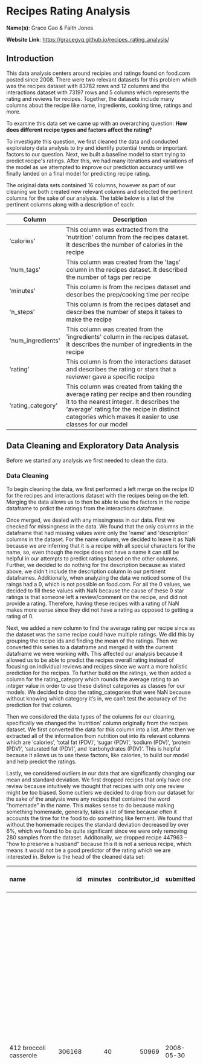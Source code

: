 # Recipes Rating Analysis

**Name(s)**: Grace Gao & Faith Jones

**Website Link**: https://gracegyq.github.io/recipes_rating_analysis/

## Introduction

This data analysis centers around recipies and ratings found on food.com posted since 2008. There were two relevant datasets for this problem which was the recipes dataset with 83782 rows and 12 columns and the interactions dataset with 73197 rows and 5 columns which represents the rating and reviews for recipes. Together, the datasets include many columns about the recipe like name, ingredients, cooking time, ratings and more. 

To examine this data set we came up with an overarching question: **How does different recipe types and factors affect the rating?**

To investigate this question, we first cleaned the data and conducted exploratory data analysis to try and identify potential trends or important factors to our question. Next, we built a baseline model to start trying to predict recipe's ratings. After this, we had many iterations and variations of the model as we attempted to improve our prediction accuracy until we finally landed on a final model for predicting recipe rating.

The original data sets contained 16 columns, however as part of our cleaning we both created new relevant columns and selected the pertinent columns for the sake of our analysis. The table below is a list of the pertinent columns along with a description of each:

<table>
  <thead>
    <tr>
      <th>Column</th>
      <th>Description</th>
    </tr>
  </thead>
  <tbody>
    <tr>
      <td>'calories'</td>
      <td>This column was extracted from the 'nutrition' column from the recipes dataset. It describes the number of calories in the recipe</td>
    </tr>
    <tr>
      <td>'num_tags'</td>
      <td>This column was created from the 'tags' column in the recipes dataset. It described the number of tags per recipe</td>
    </tr>
    <tr>
      <td>'minutes'</td>
      <td>This column is from the recipes dataset and describes the prep/cooking time per recipe</td>
    </tr>
    <tr>
      <td>'n_steps'</td>
      <td>This column is from the recipes dataset and describes the number of steps it takes to make the recipe</td>
    </tr>
    <tr>
      <td>'num_ingredients'</td>
      <td>This column was created from the 'ingredients' column in the recipes dataset. It describes the number of ingredients in the recipe</td>
    </tr>
    <tr>
      <td>'rating'</td>
      <td>This column is from the interactions dataset and describes the rating or stars that a reviewer gave a specific recipe</td>
    </tr>
    <tr>
      <td>'rating_category'</td>
      <td>This column was created from taking the average rating per recipe and then rounding it to the nearest integer. It describes the 'average' rating for the recipe in distinct categories which makes it easier to use classes for our model</td>
    </tr>
  </tbody>
</table>


## Data Cleaning and Exploratory Data Analysis

Before we started any analysis we first needed to clean the data.

### Data Cleaning

To begin cleaning the data, we first performed a left merge on the recipe ID for the recipes and interactions dataset with the recipes being on the left. Merging the data allows us to then be able to use the factors in the recipe dataframe to prdict the ratings from the interactions dataframe.

Once merged, we dealed with any missingness in our data. First we checked for missingness in the data. We found that the only columns in the dataframe that had missing values were only the 'name' and 'description' columns in the dataset. For the name column, we decided to leave it as NaN because we are inferring that it is a recipe with all special characters for the name, so, even though the recipe does not have a name it can still be helpful in our attempts to predict ratings based on the other columns. Further, we decided to do nothing for the description because as stated above, we didn't include the description column in our pertinent dataframes. Additionally, when analyzing the data we noticed some of the raings had a 0, which is not possible on food.com. For all the 0 values, we decided to fill these values with NaN because the cause of these 0 star ratings is that someone left a review/comment on the recipe, and did not provide a rating. Therefore, having these recipes with a rating of NaN makes more sense since they did not have a rating as opposed to getting a rating of 0.

Next, we added a new column to find the average rating per recipe since as the dataset was the same recipe could have multiple ratings. We did this by grouping the recipe ids and finding the mean of the ratings. Then we converted this series to a dataframe and merged it with the current dataframe we were working with. This affected our analysis because it allowed us to be able to predict the recipes overall rating instead of focusing on individual reviews and recipes since we want a more holistic prediction for the recipes. To further build on the ratings, we then added a column for the rating_category which rounds the average rating to an integer value in order to use these distinct categories as classes for our models. We decided to drop the rating_categories that were NaN because without knowing which category it’s in, we can’t test the accuracy of the prediction for that column.

Then we considered the data types of the columns for our cleaning, specifically we changed the 'nutrition' column originally from the recipes dataset. We first converted the data for this column into a list. After then we extracted all of the information from nutrition out into its relevant columns which are ‘calories’, ‘total fat (PDV)’, ‘sugar (PDV)’, ‘sodium (PDV)’, ‘protein (PDV)’, ‘saturated fat (PDV)’, and ‘carbohydrates (PDV)’. This is helpful because it allows us to use these factors, like calories, to build our model and help predict the ratings.

Lastly, we considered outliers in our data that are significantly changing our mean and standard deviation. We first dropped recipes that only have one review because intuitively we thought that recipes with only one review might be too biased. Some outliers we decided to drop from our dataset for the sake of the analysis were any recipes that contained the word "homemade" in the name. This makes sense to do because making something homemade, generally, takes a lot of time because often it accounts the time for the food to do something like ferment. We found that without the homemade recipes the standard deviation decreased by over 6%, which we found to be quite significant since we were only removing 280 samples from the dataset. Additonally, we dropped recipe 447963 - "how to preserve a husband" because this it is not a serious recipe, which means it would not be a good predictor of the rating which we are interested in. Below is the head of the cleaned data set:

| name                                    |     id |   minutes |   contributor_id | submitted   | tags                                                                                                                                                                                                                                                                                      |   n_steps | steps                                                                                                                                                                                                                                                                                                                                                                                                                                                                                                                                                                                                                                                                                                                                                                                                                                                                                                                                                                                                                                                                                                                                                                                                                                                                                                                                                                               | description                                                                                                                                                                                                                                                                                                                                                                                                                                                                                                                                                                                                                                                                                            | ingredients                                                                                                                                                                                                                                                                                                                                                              |   n_ingredients |   rating |   recipe_id |   num_ratings |   calories |   total fat (PDV) |   sugar (PDV) |   sodium (PDV) |   protien (PDV) |   saturated fat (PDV) |   carbohydrates (PDV) |   num_tags |   rating_category |   num_ingredients | rating_bins   | calories_quartile   |
|:----------------------------------------|-------:|----------:|-----------------:|:------------|:------------------------------------------------------------------------------------------------------------------------------------------------------------------------------------------------------------------------------------------------------------------------------------------|----------:|:------------------------------------------------------------------------------------------------------------------------------------------------------------------------------------------------------------------------------------------------------------------------------------------------------------------------------------------------------------------------------------------------------------------------------------------------------------------------------------------------------------------------------------------------------------------------------------------------------------------------------------------------------------------------------------------------------------------------------------------------------------------------------------------------------------------------------------------------------------------------------------------------------------------------------------------------------------------------------------------------------------------------------------------------------------------------------------------------------------------------------------------------------------------------------------------------------------------------------------------------------------------------------------------------------------------------------------------------------------------------------------|:-------------------------------------------------------------------------------------------------------------------------------------------------------------------------------------------------------------------------------------------------------------------------------------------------------------------------------------------------------------------------------------------------------------------------------------------------------------------------------------------------------------------------------------------------------------------------------------------------------------------------------------------------------------------------------------------------------|:-------------------------------------------------------------------------------------------------------------------------------------------------------------------------------------------------------------------------------------------------------------------------------------------------------------------------------------------------------------------------|----------------:|---------:|------------:|--------------:|-----------:|------------------:|--------------:|---------------:|----------------:|----------------------:|----------------------:|-----------:|------------------:|------------------:|:--------------|:--------------------|
| 412 broccoli casserole                  | 306168 |        40 |            50969 | 2008-05-30  | ['60-minutes-or-less', 'time-to-make', 'course', 'main-ingredient', 'preparation', 'side-dishes', 'vegetables', 'easy', 'beginner-cook', 'broccoli']                                                                                                                                      |         6 | ['preheat oven to 350 degrees', 'spray a 2 quart baking dish with cooking spray , set aside', 'in a large bowl mix together broccoli , soup , one cup of cheese , garlic powder , pepper , salt , milk , 1 cup of french onions , and soy sauce', 'pour into baking dish , sprinkle remaining cheese over top', 'bake for 25 minutes or until cheese is lightly browned', 'sprinkle with rest of french fried onions and bake until onions are browned and cheese is bubbly , about 10 more minutes']                                                                                                                                                                                                                                                                                                                                                                                                                                                                                                                                                                                                                                                                                                                                                                                                                                                                               | since there are already 411 recipes for broccoli casserole posted to "zaar" ,i decided to call this one  #412 broccoli casserole.i don't think there are any like this one in the database. i based this one on the famous "green bean casserole" from campbell's soup. but i think mine is better since i don't like cream of mushroom soup.submitted to "zaar" on may 28th,2008                                                                                                                                                                                                                                                                                                                      | ['frozen broccoli cuts', 'cream of chicken soup', 'sharp cheddar cheese', 'garlic powder', 'ground black pepper', 'salt', 'milk', 'soy sauce', 'french-fried onions']                                                                                                                                                                                                    |               9 |     5    |      306168 |             4 |      194.8 |                20 |             6 |             32 |              22 |                    36 |                     3 |         10 |                 5 |               165 | nan           | Q2                  |
| 2000 meatloaf                           | 475785 |        90 |          2202916 | 2012-03-06  | ['time-to-make', 'course', 'main-ingredient', 'preparation', 'main-dish', 'potatoes', 'vegetables', '4-hours-or-less', 'meatloaf', 'simply-potatoes2']                                                                                                                                    |        17 | ['pan fry bacon , and set aside on a paper towel to absorb excess grease', 'mince yellow onion , red bell pepper , and add to your mixing bowl', 'chop garlic and set aside', 'put 1tbsp olive oil into a saut pan , along with chopped garlic , teaspoons white pepper and a pinch of kosher salt', 'bring to a medium heat to sweat your garlic', 'preheat oven to 350f', 'coarsely chop your baby spinach add to your heated pan , stir frequently for approximately 5 min to wilt', 'add your spinach to the mixing bowl', 'chop your now cooled bacon , and add it to the mixing bowl', 'add your meatloaf mix to the bowl , with one egg and mix till thoroughly combined', 'add your goat cheese , one egg , 1 / 8 tsp white pepper and 1 / 8 tsp of kosher salt and mix till thoroughly combined', 'transfer to a 9x5 meatloaf pan , and cook for 60 min or until the internal temperature is at least 160f', 'let stand for 5min', 'melt 1tbsp unsalted butter into a frying pan , and cook up to three eggs at a time', 'crack each egg into a separate dish , in order to prevent egg shells from reaching the pan , then add salt and pepper to taste', 'wait until the egg whites are firm looking , but slightly runny on top before flipping your eggs', 'after flipping , wait 10~20 seconds before removing each egg and placing it over your slices of meatloaf'] | ready, set, cook! special edition contest entry: a mediterranean flavor inspired meatloaf dish. featuring: simply potatoes - shredded hash browns, egg, bacon, spinach, red bell pepper, and goat cheese.                                                                                                                                                                                                                                                                                                                                                                                                                                                                                              | ['meatloaf mixture', 'unsmoked bacon', 'goat cheese', 'unsalted butter', 'eggs', 'baby spinach', 'yellow onion', 'red bell pepper', 'simply potatoes shredded hash browns', 'fresh garlic', 'kosher salt', 'white pepper', 'olive oil']                                                                                                                                  |              13 |     5    |      475785 |             2 |      267   |                30 |            12 |             12 |              29 |                    48 |                     2 |         10 |                 5 |               231 | nan           | Q2                  |
| 50 chili   for the crockpot             | 501028 |       345 |          2628680 | 2013-05-28  | ['course', 'main-ingredient', 'cuisine', 'preparation', 'occasion', 'main-dish', 'soups-stews', 'beans', 'beef', 'pork', 'mexican', 'easy', 'stews', 'crock-pot-slow-cooker', 'spicy', 'lentils', 'meat', 'taste-mood', 'equipment', 'presentation', 'served-hot', '3-steps-or-less']     |         4 | ['combine all ingredients in a 7-quart crockpot', 'it might be easier to combine in a larger vessel , mix , and then transfer to your crockpot', 'cook on "high" for 5 hours , or "low" for 8 hours', 'i typically serve the chili over a bed of whole tostito chips , with a layer of shredded cheese in between']                                                                                                                                                                                                                                                                                                                                                                                                                                                                                                                                                                                                                                                                                                                                                                                                                                                                                                                                                                                                                                                                 | first, thank you to *parsley* - chef # 199848 - for inspiring me with her "thick and chunky crock pot game day chili," recipe #251837.  i had tried about 20 different recipes for chili, and *parsley*'s was the best.  but i've been tweaking it for a year and a half now, and i think i did it!  this chili is medium to medium-hot, not very sweet, hearty and stew-like, with depth and a delicious aftertaste.  i make in a 7-quart crockpot, for my large family.  if you like your chili sweeter, use a red onion instead of a white onion; add more brown sugar; and/or add more chocolate chips.  be careful:  a little chocolate - just like cumin and cinnamon - goes a looonnnngggg way! | ['stewing beef', 'stewing pork', 'white onion', 'bell peppers', 'habanero pepper', 'garlic', 'beans', 'chunky salsa', 'tomato paste', 'beef broth', 'tortilla chips', 'chicken bouillon cube', 'beef bouillon cube', 'sazon goya', 'cinnamon', 'mexican chili powder', 'cumin', 'ground coriander', 'black pepper', 'salt', 'light brown sugar', 'dark chocolate chips'] |              22 |     5    |      501028 |             2 |      270.2 |                19 |            26 |             48 |              52 |                    21 |                     4 |         22 |                 5 |               360 | nan           | Q2                  |
| blepandekager   danish   apple pancakes | 503475 |        50 |           128473 | 2013-07-08  | ['danish', '60-minutes-or-less', 'time-to-make', 'course', 'cuisine', 'preparation', 'pancakes-and-waffles', 'breakfast', 'scandinavian', 'european']                                                                                                                                     |        10 | ['beat the eggs lightly and add the milk', 'combine the flour , sugar and salt', 'stir the flour mixture into the egg mixture , stirring in the cup of cream as you mix', 'fry the apple slices in butter in a skillet', 'preheat oven to 500 degree', 'cover the bottom of an oven-proof baking dish , or heavy skillet , with apples', 'pour the batter over slices and bake in a preheated 500 oven', 'when nearly done , remove from oven and sprinkle here and there with a mixture of sugar and cinnamon to taste', 'place dabs of butter on the pancake and return to oven until browned', 'just before serving , sprinkle with lemon juice , and cut into triangles']                                                                                                                                                                                                                                                                                                                                                                                                                                                                                                                                                                                                                                                                                                       | this recipe has been posted here for play in zwt9 - scandinavia.  this recipe was found at website: mindspring.com - christian's danish recipes.                                                                                                                                                                                                                                                                                                                                                                                                                                                                                                                                                       | ['eggs', 'milk', 'flour', 'sugar', 'salt', 'cream', 'apples', 'butter', 'cinnamon', 'lemon, juice of']                                                                                                                                                                                                                                                                   |              10 |     5    |      503475 |             2 |      358.2 |                30 |            62 |             14 |              19 |                    54 |                    12 |         10 |                 5 |               102 | nan           | Q3                  |
| bbq spray recipe    it really works     | 327356 |         5 |           398160 | 2008-09-26  | ['15-minutes-or-less', 'time-to-make', 'course', 'preparation', 'low-protein', 'healthy', '5-ingredients-or-less', 'very-low-carbs', 'condiments-etc', 'easy', 'low-fat', 'dietary', 'low-sodium', 'low-cholesterol', 'low-saturated-fat', 'low-calorie', 'low-carb', 'low-in-something'] |         5 | ['mix ingredients together and add to a clean spray bottle', 'spray and "wet" your bbq meat', 'seal the meat in a plastic bag and refrigerate at least 4 hours or overnight', 'grill the meat over indirect heat according to your recipe , spraying every 15minutes during the cooking time', 'remove meat from grill and serve']                                                                                                                                                                                                                                                                                                                                                                                                                                                                                                                                                                                                                                                                                                                                                                                                                                                                                                                                                                                                                                                  | using this marinade/spray will insure that your grilled meats are tender and tasty every time. try it on beef or pork ribs, beef brisket, pork butt or chicken. you'll love the results!                                                                                                                                                                                                                                                                                                                                                                                                                                                                                                               | ['red wine vinegar', 'lemon juice', 'water']                                                                                                                                                                                                                                                                                                                             |               3 |     4.75 |      327356 |             4 |       47.2 |                 0 |             2 |              0 |               0 |                     0 |                     0 |         18 |                 5 |                44 | [4, 5)        | Q1                  |


### Exploratory Data Analysis

#### Univariate Analysis

To start understanding our data set, we made many different graphs to visualize trends in our data. One of the most prevalent distributions to our analysis is the distribution of the recipe ratings which you can find below:

<iframe
  src="assets/ratings_distribution.html"
  width="800"
  height="600"
  frameborder="0"
></iframe>

From the plot we can see that most of the ratings are either 4 or 5. For our analysis this might mean that the dataset is biased towards the higher ratings, especially 5, because a significant portion of the dataset is the higher ratings.

#### Bivariate Analysis
Below is one of the bivariate analysis plots we created:
<iframe
  src="assets/calories_ratings_boxplot.html"
  width="800"
  height="600"
  frameborder="0"
></iframe>

While the plot does not seem to show highly significant difference among the different rating categories, looking at the specific metrics of each rating, it seems that rating 3 is associated with a slightly higher median for calories, and it goes down as the rating increases to a 4 and a 5, which is meaningful in helping us answer the initial question because it shows that `calories` might be a potential feature that we can use to predict our model, although we are anticipating some challenges when using `calories` because of the lack of separation among the different ratings. Additionally, we can also see that the 5-rating class seems to have significantly more outlier recipes with extremely high ratings, which might be helpful for our models too in predicting that the recipes with extremely high calories are more likely to have 5-star ratings.

#### Interesting Aggregates

| calories_quartile |   Q1  |   Q2  |   Q3  |   Q4  |
|  rating_category  |       |       |       |       |
|-------------------|-------|-------|-------|-------|
| 1.0               |  159  |  166  |  117  |  144  |
| 2.0               |  182  |  198  |  208  |  180  |
| 3.0               |  646  |  690  |  713  |  689  |
| 4.0               | 4995  | 5182  | 5352  |  527  |
| 5.0               | 14199 | 14033 | 13803 | 13765 |

This pivot table provides more insight regarding the relationship between `calories` and `rating` in that the highest rating class, namely the 5.0 ratings, seems to have higher entries in the lower calories quartile, which might suggest the idea that there are many recipes with lower calories that have high ratings. Additionally, looking at each column, it seems that for each calories quartile, there significantly higher 5.0 ratings than every other rating category, suggesting that in our prediction model, we might encounter some class inbalance issues and should try to work it out. 

#### Imputation

We did not end up imputing any values into the dataset, but instead removed the columns that were misisng key values that we needed because the majority of the missing values existed either in columns that were not used in our specific anlaysis or in the column that we are trying to predict. 

## Framing a Prediction Problem
**Prediction Problem:**
We are attempting to use the columns with information regarding calories, number of steps it takes, number of ingredients, and cooking time to predict the rating of the recipe, and weo performed multiclass classification for our prediction models. 

**Evaluation Metric:** 
We used a combination of overall accuracy as well as the precision level per class. The overall accuuracy evaluated how well the model did in terms of predicting the correct class given information from the four columns described above. Additionally, we looked at the confusiono matrix, particularlyy the precision level for each class, as an additional metric because that would provide insight on whether the accuracy is from actually predicting all the classes correctly or just from predicting all the data points to be of the class with the highest frequency, which would still result in a decent overall accuracy if that class has significantly more data points than the rest. 


## Baseline Model
For our baseline model, we chose to use a `RandomForestClassifier` as our training model, which uses a collection of decision trees to make the classification prediction. The features we used to train this model are `calories`, which represents the number of calories for each recipe, and `minutes`, which is the number of steps it takes to finish the recipe, boht of which we thought have the potential to make reasonable predictions for the rating of a recipe. Both of the features are quantitative data columns. We considered using the categorical columns, such as ingredients and tags; however, after thorough exploration, we decided that performing one-hot-encoding or other transformation functions on the categorical variables would not be very effective given the fact that there are too many options for ingredients or tags. We did not perform `StandardScaler()` on the two features chosen because `RandomForestClassifier` is not very sensitive to the scale of data since it is a threshold-based approach. 

We believe that our model is decent, but it revealed a signficant problem in out datasets that makes classification much more challenging, which is the problem of class imbalance. Our model's accuracy is approximately 0.56362 on used on the unseen testing set, which is not a bad prediction accuracy; however, when looking at the precision parameter for each of the rating classes in the classification report, the precision of ratings of 1, 2, and 3 are all 0.0 or near 0 while the precision for ratings of 4 and especially 5 are signficantly higher. Looking more specifically at the distribution of predictions, it seems that the model mostly predicts that all the data points have a 5-rating. The decently high accuracy of the model is simply from the fact that the entire dataset, and by extension the test set as well, have a significantly higher proportion of 5-ratings than all other ratings. This suggests that our current model is not the best predictor model because it is taking advantage of the class imbalance and not faily predicting results for all five of the distinct classes. 

## Final Model
After going through some iterations of the model we landed on a final model of a random forest classifier with some added features for an improved accuracy of 0.64. To improve our model, we oversampled the underrepresented classes by duplicating the data as well as cross validating some of the hyperparameters in the model.

To oversample the underrepresented classes, we duplicated the under represented classes, 1, 2, 3, and 4 to be around the same size as the number of samples in class 5, which has a major bias in the data. This helped improve our model by encouraging it to predict a rating other than 5 because when running previous versions of our model we noticed that the models would mostly predict 5s. We tried other methods, such as class weight adjustment and SMOTE and paired them with logistical regression models; however, those did not seem to significantly improve the accuracy and precision of our model. 

Additionally, we added cross validation to our model for the n_estimators and max_depth hyperparameters in the random forest classifier. To do this we picked a variety of values for the hyperparameters and ran a GridSearchCV to then find which combination of these hyperparameters produces the best accuracy. 

After many iterations and models, our final model improved from the baseline by 0.08 which validates that our final model improved frm our baseline model.